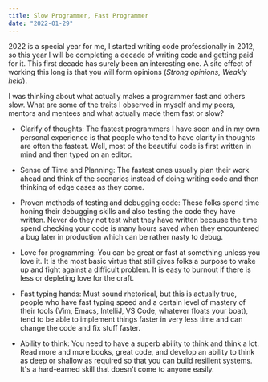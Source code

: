```yaml
---
title: Slow Programmer, Fast Programmer
date: "2022-01-29"
---
```


2022 is a special year for me, I started writing code professionally in 2012, so this year I will be completing a decade of writing code and getting paid for it. This first decade has surely been an interesting one. A site effect of working this long is that you will form opinions (*Strong opinions, Weakly held*).

I was thinking about what actually makes a programmer fast and others slow. What are some of the traits I observed in myself and my peers, mentors and mentees and what actually made them fast or slow?

- Clarify of thoughts: The fastest programmers I have seen and in my own personal experience is that people who tend to have clarity in thoughts are often the fastest. Well, most of the beautiful code is first written in mind and then typed on an editor.

- Sense of Time and Planning: The fastest ones usually plan their work ahead and think of the scenarios instead of doing writing code and then thinking of edge cases as they come.

- Proven methods of testing and debugging code: These folks spend time honing their debugging skills and also testing the code they have written. Never do they not test what they have written because the time spend checking your code is many hours saved when they encountered a bug later in production which can be rather nasty to debug.

- Love for programming: You can be great or fast at something unless you love it. It is the most basic virtue that still gives folks a purpose to wake up and fight against a difficult problem. It is easy to burnout if there is less or depleting love for the craft.

- Fast typing hands: Must sound rhetorical, but this is actually true, people who have fast typing speed and a certain level of mastery of their tools (Vim, Emacs, IntelliJ, VS Code, whatever floats your boat), tend to be able to implement things faster in very less time and can change the code and fix stuff faster.

- Ability to think: You need to have a superb ability to think and think a lot. Read more and more books, great code, and develop an ability to think as deep or shallow as required so that you can build resilient systems. It's a hard-earned skill that doesn't come to anyone easily.
